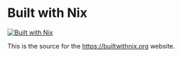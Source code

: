 # Built with Nix

[![Built with Nix](https://builtwithnix.org/badge.svg)](https://builtwithnix.org)

This is the source for the https://builtwithnix.org website.
